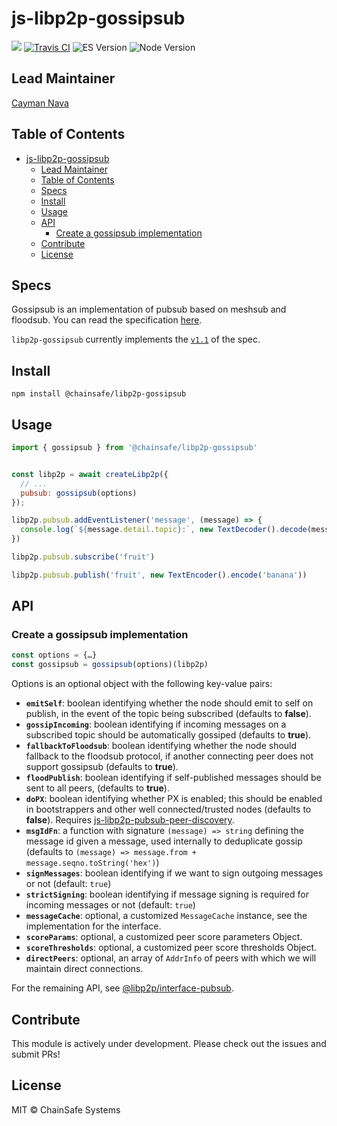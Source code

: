 # js-libp2p-gossipsub

[![](https://img.shields.io/badge/made%20by-ChainSafe-blue.svg?style=flat-square)](https://chainsafe.io/)
[![Travis CI](https://flat.badgen.net/travis/ChainSafe/gossipsub-js)](https://travis-ci.com/ChainSafe/gossipsub-js)
![ES Version](https://img.shields.io/badge/ES-2017-yellow)
![Node Version](https://img.shields.io/badge/node-10.x-green)

## Lead Maintainer

[Cayman Nava](https://github.com/wemeetagain)

## Table of Contents

- [js-libp2p-gossipsub](#js-libp2p-gossipsub)
  - [Lead Maintainer](#lead-maintainer)
  - [Table of Contents](#table-of-contents)
  - [Specs](#specs)
  - [Install](#install)
  - [Usage](#usage)
  - [API](#api)
    - [Create a gossipsub implementation](#create-a-gossipsub-implementation)
  - [Contribute](#contribute)
  - [License](#license)

## Specs

Gossipsub is an implementation of pubsub based on meshsub and floodsub. You can read the specification [here](https://github.com/libp2p/specs/tree/master/pubsub/gossipsub).

`libp2p-gossipsub` currently implements the [`v1.1`](https://github.com/libp2p/specs/blob/master/pubsub/gossipsub/gossipsub-v1.1.md) of the spec.

## Install

`npm install @chainsafe/libp2p-gossipsub`

## Usage

```javascript
import { gossipsub } from '@chainsafe/libp2p-gossipsub'


const libp2p = await createLibp2p({
  // ...
  pubsub: gossipsub(options)
});

libp2p.pubsub.addEventListener('message', (message) => {
  console.log(`${message.detail.topic}:`, new TextDecoder().decode(message.detail.data))
})

libp2p.pubsub.subscribe('fruit')

libp2p.pubsub.publish('fruit', new TextEncoder().encode('banana'))
```

## API

### Create a gossipsub implementation

```js
const options = {…}
const gossipsub = gossipsub(options)(libp2p)
```

Options is an optional object with the following key-value pairs:

- **`emitSelf`**: boolean identifying whether the node should emit to self on publish, in the event of the topic being subscribed (defaults to **false**).
- **`gossipIncoming`**: boolean identifying if incoming messages on a subscribed topic should be automatically gossiped (defaults to **true**).
- **`fallbackToFloodsub`**: boolean identifying whether the node should fallback to the floodsub protocol, if another connecting peer does not support gossipsub (defaults to **true**).
- **`floodPublish`**: boolean identifying if self-published messages should be sent to all peers, (defaults to **true**).
- **`doPX`**: boolean identifying whether PX is enabled; this should be enabled in bootstrappers and other well connected/trusted nodes (defaults to **false**). Requires [js-libp2p-pubsub-peer-discovery](https://github.com/libp2p/js-libp2p-pubsub-peer-discovery).
- **`msgIdFn`**: a function with signature `(message) => string` defining the message id given a message, used internally to deduplicate gossip (defaults to `(message) => message.from + message.seqno.toString('hex')`)
- **`signMessages`**: boolean identifying if we want to sign outgoing messages or not (default: `true`)
- **`strictSigning`**: boolean identifying if message signing is required for incoming messages or not (default: `true`)
- **`messageCache`**: optional, a customized `MessageCache` instance, see the implementation for the interface.
- **`scoreParams`**: optional, a customized peer score parameters Object.
- **`scoreThresholds`**: optional, a customized peer score thresholds Object.
- **`directPeers`**: optional, an array of `AddrInfo` of peers with which we will maintain direct connections.

For the remaining API, see [@libp2p/interface-pubsub](https://github.com/libp2p/js-libp2p-interfaces/tree/master/packages/interface-pubsub).

## Contribute

This module is actively under development. Please check out the issues and submit PRs!

## License

MIT © ChainSafe Systems
